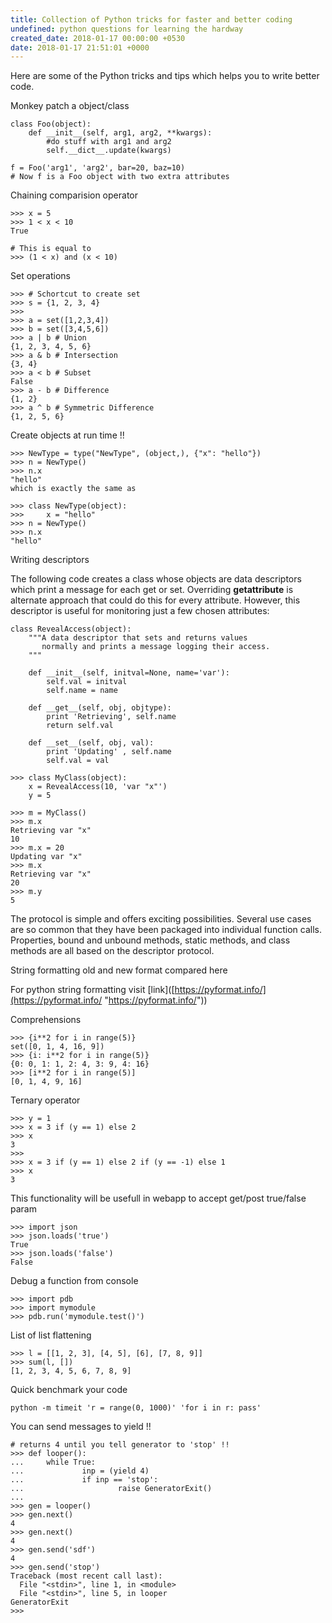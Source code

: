 ```yaml
---
title: Collection of Python tricks for faster and better coding
undefined: python questions for learning the hardway
created_date: 2018-01-17 00:00:00 +0530
date: 2018-01-17 21:51:01 +0000
---
```

Here are some of the Python tricks and tips which helps you to write better code.

Monkey patch a object/class

    class Foo(object):
        def __init__(self, arg1, arg2, **kwargs):
            #do stuff with arg1 and arg2
            self.__dict__.update(kwargs)
    
    f = Foo('arg1', 'arg2', bar=20, baz=10)
    # Now f is a Foo object with two extra attributes

Chaining comparision operator

    >>> x = 5
    >>> 1 < x < 10
    True
    
    # This is equal to
    >>> (1 < x) and (x < 10)

Set operations

    >>> # Schortcut to create set
    >>> s = {1, 2, 3, 4}
    >>> 
    >>> a = set([1,2,3,4])
    >>> b = set([3,4,5,6])
    >>> a | b # Union
    {1, 2, 3, 4, 5, 6}
    >>> a & b # Intersection
    {3, 4}
    >>> a < b # Subset
    False
    >>> a - b # Difference
    {1, 2}
    >>> a ^ b # Symmetric Difference
    {1, 2, 5, 6}

Create objects at run time !!

    >>> NewType = type("NewType", (object,), {"x": "hello"})
    >>> n = NewType()
    >>> n.x
    "hello"
    which is exactly the same as
    
    >>> class NewType(object):
    >>>     x = "hello"
    >>> n = NewType()
    >>> n.x
    "hello"

Writing descriptors

The following code creates a class whose objects are data descriptors which print a message for each get or set. Overriding **getattribute** is alternate approach that could do this for every attribute. However, this descriptor is useful for monitoring just a few chosen attributes:

    class RevealAccess(object):
        """A data descriptor that sets and returns values
           normally and prints a message logging their access.
        """
    
        def __init__(self, initval=None, name='var'):
            self.val = initval
            self.name = name
    
        def __get__(self, obj, objtype):
            print 'Retrieving', self.name
            return self.val
    
        def __set__(self, obj, val):
            print 'Updating' , self.name
            self.val = val
    
    >>> class MyClass(object):
        x = RevealAccess(10, 'var "x"')
        y = 5
    
    >>> m = MyClass()
    >>> m.x
    Retrieving var "x"
    10
    >>> m.x = 20
    Updating var "x"
    >>> m.x
    Retrieving var "x"
    20
    >>> m.y
    5

The protocol is simple and offers exciting possibilities. Several use cases are so common that they have been packaged into individual function calls. Properties, bound and unbound methods, static methods, and class methods are all based on the descriptor protocol.

String formatting old and new format compared here

For python string formatting visit \[link\]([https://pyformat.info/](https://pyformat.info/ "https://pyformat.info/"))

Comprehensions

    >>> {i**2 for i in range(5)}
    set([0, 1, 4, 16, 9])
    >>> {i: i**2 for i in range(5)}
    {0: 0, 1: 1, 2: 4, 3: 9, 4: 16}
    >>> [i**2 for i in range(5)]
    [0, 1, 4, 9, 16]

Ternary operator

    >>> y = 1
    >>> x = 3 if (y == 1) else 2
    >>> x
    3
    >>>
    >>> x = 3 if (y == 1) else 2 if (y == -1) else 1
    >>> x
    3

This functionality will be usefull in webapp to accept get/post true/false param

    >>> import json
    >>> json.loads('true')
    True
    >>> json.loads('false')
    False

Debug a function from console

    >>> import pdb
    >>> import mymodule
    >>> pdb.run('mymodule.test()')

List of list flattening

    >>> l = [[1, 2, 3], [4, 5], [6], [7, 8, 9]]
    >>> sum(l, [])
    [1, 2, 3, 4, 5, 6, 7, 8, 9]

Quick benchmark your code

    python -m timeit 'r = range(0, 1000)' 'for i in r: pass'

You can send messages to yield !!

    # returns 4 until you tell generator to 'stop' !!
    >>> def looper():
    ...     while True:
    ...             inp = (yield 4)
    ...             if inp == 'stop':
    ...                     raise GeneratorExit()
    ...
    >>> gen = looper()
    >>> gen.next()
    4
    >>> gen.next()
    4
    >>> gen.send('sdf')
    4
    >>> gen.send('stop')
    Traceback (most recent call last):
      File "<stdin>", line 1, in <module>
      File "<stdin>", line 5, in looper
    GeneratorExit
    >>>